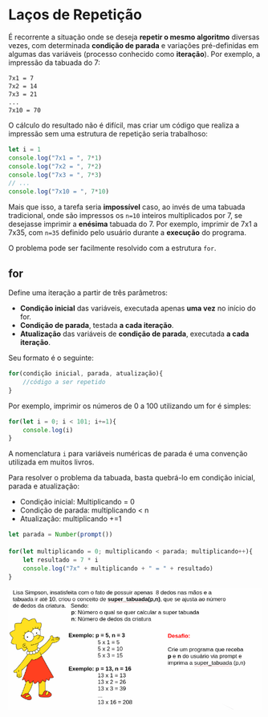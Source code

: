 # Laços de Repetição

É recorrente a situação onde se deseja **repetir o mesmo algoritmo** diversas vezes, com determinada **condição de parada** e variações pré-definidas em algumas das variáveis (processo conhecido como **iteração**). Por exemplo, a impressão da tabuada do 7:

```
7x1 = 7
7x2 = 14
7x3 = 21
...
7x10 = 70
```

O cálculo do resultado não é difícil, mas criar um código que realiza a impressão sem uma estrutura de repetição seria trabalhoso: 

```js
let i = 1
console.log("7x1 = ", 7*1)
console.log("7x2 = ", 7*2)
console.log("7x3 = ", 7*3)
// ...
console.log("7x10 = ", 7*10)
```

Mais que isso, a tarefa seria **impossível** caso, ao invés de uma tabuada tradicional, onde são impressos os `n=10` inteiros multiplicados por 7, se desejasse imprimir a **enésima** tabuada do 7. Por exemplo, imprimir de 7x1 a 7x35, com `n=35` definido pelo usuário durante a **execução** do programa.

O problema pode ser facilmente resolvido com a estrutura `for`. 


## for
Define uma iteração a partir de três parâmetros:
- **Condição inicial** das variáveis, executada apenas **uma vez** no início do for.
- **Condição de parada**, testada **a cada iteração**.
- **Atualização** das variáveis de **condição de parada**, executada **a cada iteração**. 

Seu formato é o seguinte:

```js
for(condição inicial, parada, atualização){
    //código a ser repetido
}
```

Por exemplo, imprimir os números de 0 a 100 utilizando um for é simples: 

```js
for(let i = 0; i < 101; i+=1){
    console.log(i)
}
```

A nomenclatura `i` para variáveis numéricas de parada é uma convenção utilizada em muitos livros. 

Para resolver o problema da tabuada, basta quebrá-lo em condição inicial, parada e atualização: 

- Condição inicial: Multiplicando = 0
- Condição de parada: multiplicando < n
- Atualização: multiplicando +=1

```js
let parada = Number(prompt())

for(let multiplicando = 0; multiplicando < parada; multiplicando++){
    let resultado = 7 * i
    console.log("7x" + multiplicando + " = " + resultado)
}
```

![Desafio!](../../.gitbook/assets/js_repeticao_img1.png)
